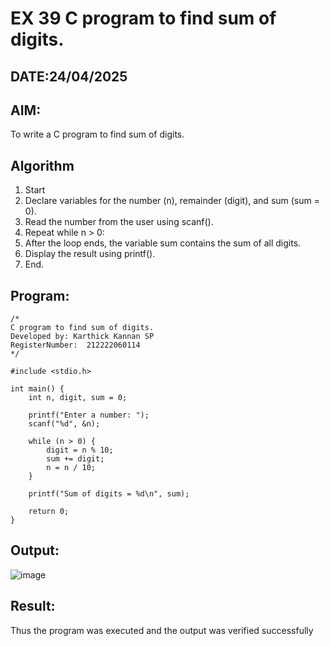 # EX 39 C program to find sum of digits.
## DATE:24/04/2025
## AIM:
To write a C program to find sum of digits.


## Algorithm
1. Start 
2. Declare variables for the number (n), remainder (digit), and sum (sum = 0).
3. Read the number from the user using scanf().
4. Repeat while n > 0:
5. After the loop ends, the variable sum contains the sum of all digits.
6. Display the result using printf().  
7. End.

## Program:
```
/*
C program to find sum of digits.
Developed by: Karthick Kannan SP
RegisterNumber:  212222060114
*/

#include <stdio.h>

int main() {
    int n, digit, sum = 0;

    printf("Enter a number: ");
    scanf("%d", &n);

    while (n > 0) {
        digit = n % 10;
        sum += digit;
        n = n / 10;
    }

    printf("Sum of digits = %d\n", sum);

    return 0;
}
```

## Output:

![image](https://github.com/user-attachments/assets/5379dc90-59bc-4083-bd55-859ac2356248)



## Result:
Thus the program was executed and the output was verified successfully
